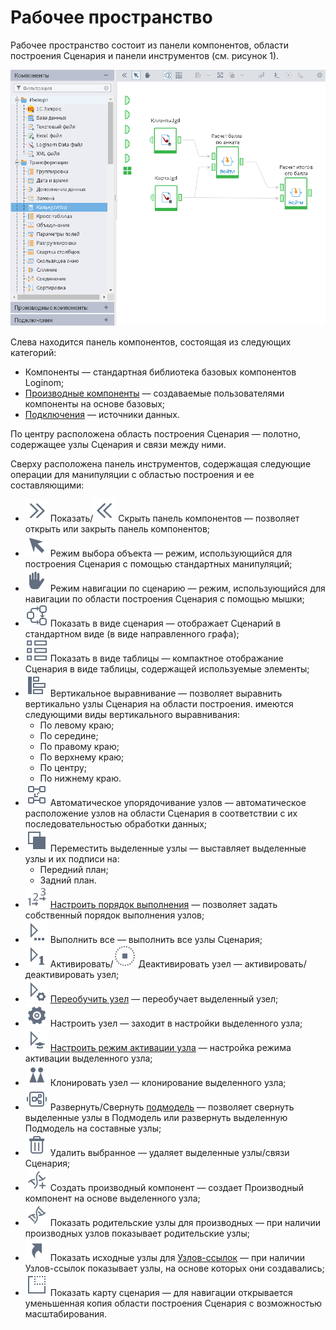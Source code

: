 # Рабочее пространство
Рабочее пространство состоит из панели компонентов, области построения Сценария и панели инструментов (см. рисунок 1).

![Рабочее пространство.](./workspace.png)

Cлева находится панель компонентов, состоящая из следующих категорий:

* Компоненты — стандартная библиотека базовых компонентов Loginom;
* [Производные компоненты](../scenario/derived-component.md) — создаваемые пользователями компоненты на основе базовых;
* [Подключения](../integration/connections/README.md) — источники данных.

По центру расположена область построения Сценария — полотно, содержащее узлы Сценария и связи между ними.  

Сверху расположена панель инструментов, содержащая следующие операции для манипуляции с областью построения и ее составляющими:
* ![](../media/app/icons/toolbar-18/toolbar-18-108.svg) Показать/![](../media/app/icons/toolbar-18/toolbar-18-107.svg) Скрыть панель компонентов — позволяет открыть или закрыть панель компонентов;
* ![](../images/icons/toolbar-controls_18x18/toolbar-controls_18x18_cursor_default.svg) Режим выбора объекта — режим, использующийся для построения Сценария с помощью стандартных манипуляций;
* ![](../images/icons/toolbar-controls_18x18/toolbar-controls_18x18_hand_default.svg) Режим навигации по сценарию — режим, использующийся для навигации по области построения Сценария с помощью мышки;
* ![](../images/icons/toolbar-controls_18x18/toolbar-controls_18x18_workflow_default.svg) Показать в виде сценария — отображает Сценарий  в стандартном виде (в виде направленного графа);
* ![](../media/app/icons/toolbar-18/toolbar-18-43.svg) Показать в виде таблицы — компактное отображание Сценария в виде таблицы, содержащей используемые элементы;
* ![](../images/icons/toolbar-controls_18x18/toolbar-controls_18x18_v-align-left_default.svg) Вертикальное выравнивание — позволяет выравнить вертикально узлы Сценария на области построения. имеются следующими виды вертикального выравнивания:
  * По левому краю;
  * По середине;
  * По правому краю;
  * По верхнему краю;
  * По центру;
  * По нижнему краю.
* ![](../images/icons/toolbar-controls_18x18/toolbar-controls_18x18_layout_default.svg) Автоматическое упорядочивание узлов — автоматическое расположение узлов на области Сценария в соответствии с их последовательностью обработки данных;
* ![](../images/icons/toolbar-controls_18x18/toolbar-controls_18x18_move-front_default.svg) Переместить выделенные узлы — выставляет выделенные узлы и их подписи на:
  * Передний план;
  * Задний план.
* ![](../media/app/icons/toolbar-18/toolbar-18-62.svg) [Настроить порядок выполнения](../scenario/run-order.md) — позволяет задать собственный порядок выполнения узлов;
* ![](../images/icons/toolbar-controls_18x18/toolbar-controls_18x18_run-all_default.svg) Выполнить все — выполнить все узлы Сценария;
* ![](../images/icons/toolbar-controls_18x18/toolbar-controls_18x18_run-current_default.svg) Активировать/![](../images/icons/toolbar-controls_18x18/toolbar-controls_18x18_stop_default.svg) Деактивировать узел — активировать/деактивировать узел;
* ![](../images/icons/toolbar-controls_18x18/toolbar-controls_18x18_retrain_default.svg) [Переобучить узел](../scenario/training-processors.md) — переобучает выделенный узел;
* ![](../media/app/icons/toolbar-18/toolbar-18-1.svg) Настроить узел — заходит в настройки выделенного узла;
* ![](../images/icons/toolbar-controls_18x18/toolbar-controls_18x18_batch-mode_default.svg) [Настроить режим активации узла](../scenario/setting-batch-processing-mode.md) — настройка режима активации выделенного узла;
* ![](../media/app/icons/toolbar-18/toolbar-18-112.svg) Клонировать узел — клонирование выделенного узла;
* ![](../images/icons/toolbar-controls_18x18/toolbar-controls_18x18_compose-generic-model_default.svg) Развернуть/Свернуть [подмодель](../processors/control/submodel.md) — позволяет свернуть выделенные узлы в Подмодель или развернуть выделенную Подмодель на составные узлы;
* ![](../media/app/icons/toolbar-18/toolbar-18-8.svg) Удалить выбранное — удаляет выделенные узлы/связи Сценария;
* ![](../media/app/icons/toolbar-18/toolbar-18-145.svg) Создать производный компонент — создает Производный компонент на основе выделенного узла;
* ![](../media/app/icons/toolbar-18/toolbar-18-144.svg) Показать родительские узлы для производных — при наличии производных узлов показывает родительские узлы;
* ![](../images/icons/toolbar-controls_18x18/toolbar-controls_18x18_show-reference-links_default.svg) Показать исходные узлы для [Узлов-ссылок](../processors/control/unit-link.md) — при наличии Узлов-ссылок показывает узлы, на основе которых они создавались;
* ![](../images/icons/toolbar-controls_18x18/toolbar-controls_18x18_preview_default.svg) Показать карту сценария — для навигации открывается уменьшенная копия области построения Сценария с возможностью масштабирования.